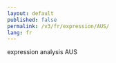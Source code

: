 ```yaml
---
layout: default
published: false
permalink: /v3/fr/expression/AUS/
lang: fr
---
```


expression analysis AUS
